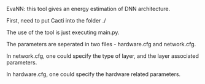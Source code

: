 
EvaNN: this tool gives an energy estimation of DNN architecture.

First, need to put Cacti into the folder ./

The use of the tool is just executing main.py.

The parameters are seperated in two files - hardware.cfg and network.cfg.

In network.cfg, one could specify the type of layer, and the layer associated parameters.

In hardware.cfg, one could specify the hardware related parameters.
